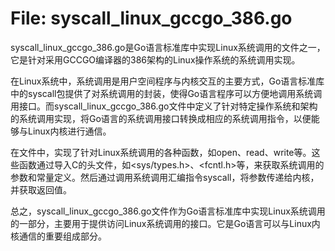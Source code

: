# File: syscall_linux_gccgo_386.go

syscall_linux_gccgo_386.go是Go语言标准库中实现Linux系统调用的文件之一，它是针对采用GCCGO编译器的386架构的Linux操作系统的系统调用实现。

在Linux系统中，系统调用是用户空间程序与内核交互的主要方式，Go语言标准库中的syscall包提供了对系统调用的封装，使得Go语言程序可以方便地调用系统调用接口。而syscall_linux_gccgo_386.go文件中定义了针对特定操作系统和架构的系统调用实现，将Go语言的系统调用接口转换成相应的系统调用指令，以便能够与Linux内核进行通信。

在文件中，实现了针对Linux系统调用的各种函数，如open、read、write等。这些函数通过导入C的头文件，如<sys/types.h>、<fcntl.h>等，来获取系统调用的参数和常量定义。然后通过调用系统调用汇编指令syscall，将参数传递给内核，并获取返回值。

总之，syscall_linux_gccgo_386.go文件作为Go语言标准库中实现Linux系统调用的一部分，主要用于提供访问Linux系统调用的接口。它是Go语言可以与Linux内核通信的重要组成部分。

